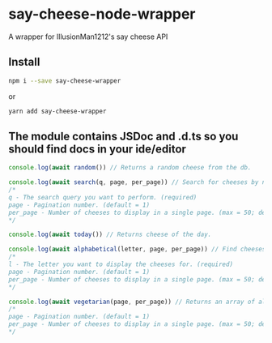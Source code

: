 # say-cheese-node-wrapper
A wrapper for IllusionMan1212's say cheese API

## Install

```bash
npm i --save say-cheese-wrapper
```

or

```bash
yarn add say-cheese-wrapper
```

## The module contains JSDoc and .d.ts so you should find docs in your ide/editor

```js
console.log(await random()) // Returns a random cheese from the db.
```

```js
console.log(await search(q, page, per_page)) // Search for cheeses by name.
/*
q - The search query you want to perform. (required)
page - Pagination number. (default = 1)
per_page - Number of cheeses to display in a single page. (max = 50; default = 10)
*/
```

```js
console.log(await today()) // Returns cheese of the day.
```

```js
console.log(await alphabetical(letter, page, per_page)) // Find cheeses by their first letter.
/*
l - The letter you want to display the cheeses for. (required)
page - Pagination number. (default = 1)
per_page - Number of cheeses to display in a single page. (max = 50; default = 10)
*/
```

```js
console.log(await vegetarian(page, per_page)) // Returns an array of all vegetarian cheeses.
/*
page - Pagination number. (default = 1)
per_page - Number of cheeses to display in a single page. (max = 50; default = 10)
*/
```